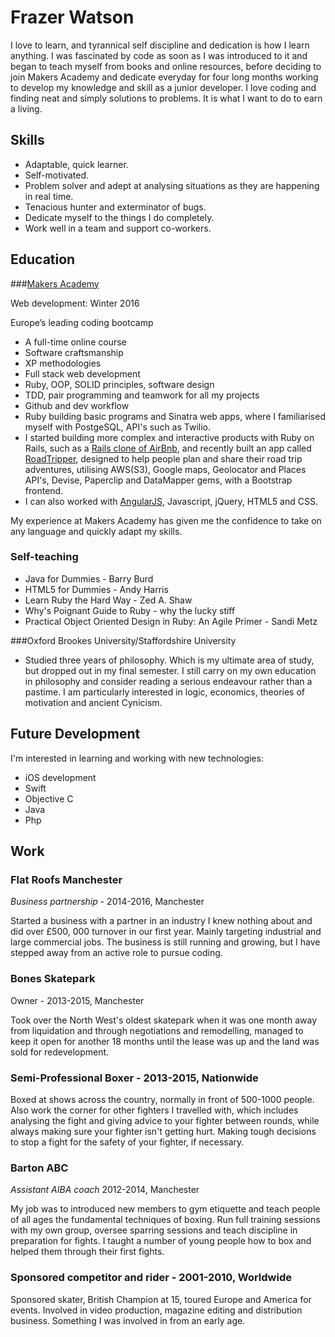 # Frazer Watson

I love to learn, and tyrannical self discipline and dedication is how I learn anything. I was fascinated by code as soon as I was introduced to it and began to teach myself from books and online resources, before deciding to join Makers Academy and dedicate everyday for four long months working to develop my knowledge and skill as a junior developer. I love coding and finding neat and simply solutions to problems. It is what I want to do to earn a living.

## Skills

- Adaptable, quick learner. 
- Self-motivated. 
- Problem solver and adept at analysing situations as they are happening in real time. 
- Tenacious hunter and exterminator of bugs. 
- Dedicate myself to the things I do completely. 
- Work well in a team and support co-workers. 

## Education

###[Makers Academy](http://www.makersacademy.com/employers/)

Web development: Winter 2016
  
Europe’s leading coding bootcamp
- A full-time online course
- Software craftsmanship 
- XP methodologies
- Full stack web development
- Ruby, OOP, SOLID principles, software design
- TDD, pair programming and teamwork for all my projects
- Github and dev workflow
- Ruby building basic programs and Sinatra web apps, where I familiarised myself with PostgeSQL, API's such as Twilio.
- I started building more complex and interactive products with Ruby on Rails, such as a [Rails clone of AirBnb](https://github.com/frazerWatson/MakersBnbRails), and recently built an app called [RoadTripper](https://github.com/frazerWatson/road_tripper), designed to help people plan and share their road trip adventures, utilising AWS(S3), Google maps, Geolocator and Places API's, Devise, Paperclip and DataMapper gems, with a Bootstrap frontend. 
- I can also worked with [AngularJS](https://github.com/frazerWatson/github_clone), Javascript, jQuery, HTML5 and CSS.

My experience at Makers Academy has given me the confidence to take on any language and quickly adapt my skills.

### Self-teaching

- Java for Dummies - Barry Burd
- HTML5 for Dummies - Andy Harris
- Learn Ruby the Hard Way - Zed A. Shaw
- Why's Poignant Guide to Ruby - why the lucky stiff
- Practical Object Oriented Design in Ruby: An Agile Primer - Sandi Metz

###Oxford Brookes University/Staffordshire University

- Studied three years of philosophy. Which is my ultimate area of study, but dropped out in my final semester.
I still carry on my own education in philosophy and consider reading a serious endeavour rather than a pastime. I am particularly interested in logic, economics, theories of motivation and ancient Cynicism.

## Future Development

I'm interested in learning and working with new technologies:

- iOS development
- Swift
- Objective C
- Java
- Php

## Work

### Flat Roofs Manchester

*Business partnership* - 2014-2016, Manchester

Started a business with a partner in an industry I knew nothing about and did over £500, 000 turnover in our first year. Mainly targeting industrial and large commercial jobs. The business is still running and growing, but I have stepped away from an active role to pursue coding. 

### Bones Skatepark

Owner  - 2013-2015, Manchester

Took over the North West's oldest skatepark when it was one month away from liquidation and through negotiations and remodelling, managed to keep it open for another 18 months until the lease was up and the land was sold for redevelopment.

### Semi-Professional Boxer - 2013-2015, Nationwide

Boxed at shows across the country, normally in front of 500-1000 people. Also work the corner for other fighters I travelled with, which includes analysing the fight and giving advice to your fighter between rounds, while always making sure your fighter isn't getting hurt. Making tough decisions to stop a fight for the safety of your fighter, if necessary.

### Barton ABC

*Assistant AIBA coach* 2012-2014, Manchester

My job was to introduced new members to gym etiquette and teach people of all ages the fundamental techniques of boxing.
Run full training sessions with my own group, oversee sparring sessions and teach discipline in preparation for fights. I taught a number of young people how to box and helped them through their first fights. 

### Sponsored competitor and rider - 2001-2010, Worldwide

Sponsored skater, British Champion at 15, toured Europe and America for events. Involved in video production, magazine editing and distribution business. Something I was involved in from an early age.

